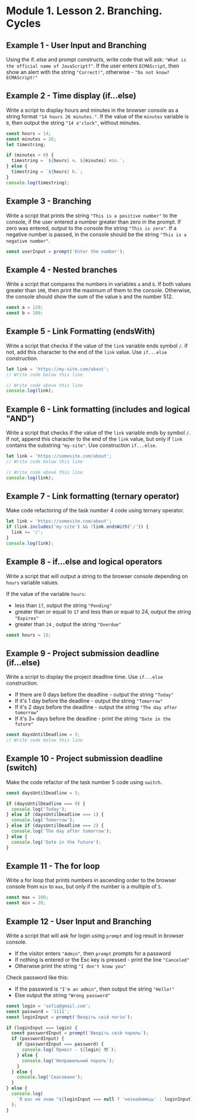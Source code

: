 # Module 1. Lesson 2. Branching. Cycles

## Example 1 - User Input and Branching

Using the if..else and prompt constructs, write code that will ask:
`"What is the official name of JavaScript?"`. If the user enters `ECMAScript`,
then show an alert with the string `"Correct!"`, otherwise -
`"Do not know? ECMAScript!"`

## Example 2 - Time display (if...else)

Write a script to display hours and minutes in the browser console as a string
format `"14 hours 26 minutes."`. If the value of the `minutes` variable is `0`,
then output the string `"14 o'clock"`, without minutes.

```js
const hours = 14;
const minutes = 26;
let timestring;

if (minutes > 0) {
  timestring = `${hours} ч. ${minutes} min.`;
} else {
  timestring = `${hours} h.`;
}
console.log(timestring);
```

## Example 3 - Branching

Write a script that prints the string `"This is a positive number"` to the
console, if the user entered a number greater than zero in the prompt. If zero
was entered, output to the console the string `"This is zero"`. If a negative
number is passed, in the console should be the string
`"This is a negative number"`.

```js
const userInput = prompt('Enter the number');
```

## Example 4 - Nested branches

Write a script that compares the numbers in variables `a` and `b`. If both
values greater than `100`, then print the maximum of them to the console.
Otherwise, the console should show the sum of the value `b` and the number 512.

```js
const a = 120;
const b = 180;
```

## Example 5 - Link Formatting (endsWith)

Write a script that checks if the value of the `link` variable ends symbol `/`.
if not, add this character to the end of the `link` value. Use `if...else`
construction.

```js
let link = 'https://my-site.com/about';
// Write code below this line

// Write code above this line
console.log(link);
```

## Example 6 - Link formatting (includes and logical "AND")

Write a script that checks if the value of the `link` variable ends by symbol
`/`. If not, append this character to the end of the `link` value, but only if
`link` contains the substring `"my-site"`. Use construction `if...else`.

```js
let link = 'https://somesite.com/about';
// Write code below this line

// Write code above this line
console.log(link);
```

## Example 7 - Link formatting (ternary operator)

Make code refactoring of the task number 4 code using ternary operator.

```js
let link = 'https://somesite.com/about';
if (link.includes('my-site') && !link.endsWith('/')) {
  link += '/';
}
console.log(link);
```

## Example 8 - if...else and logical operators

Write a script that will output a string to the browser console depending on
`hours` variable values.

If the value of the variable `hours`:

- less than `17`, output the string `"Pending"`
- greater than or equal to `17` and less than or equal to 24, output the string
  `"Expires"`
- greater than `24` , output the string `"Overdue"`

```js
const hours = 10;
```

## Example 9 - Project submission deadline (if...else)

Write a script to display the project deadline time. Use `if...else`
construction.

- If there are 0 days before the deadline - output the string `"Today"`
- If it's 1 day before the deadline - output the string `"Tomorrow"`
- If it's 2 days before the deadline - output the string
  `"The day after tomorrow"`
- If it's 3+ days before the deadline - print the string `"Date in the future"`

```js
const daysUntilDeadline = 5;
// Write code below this line
```

## Example 10 - Project submission deadline (switch)

Make the code refactor of the task number 5 code using `switch`.

```js
const daysUntilDeadline = 5;

if (daysUntilDeadline === 0) {
  console.log('Today');
} else if (daysUntilDeadline === 1) {
  console.log('Tomorrow');
} else if (daysUntilDeadline === 2) {
  console.log('The day after tomorrow');
} else {
  console.log('Date in the future');
}
```

## Example 11 - The for loop

Write a for loop that prints numbers in ascending order to the browser console
from `min` to `max`, but only if the number is a multiple of `5`.

```js
const max = 100;
const min = 20;
```

## Example 12 - User Input and Branching

Write a script that will ask for login using `prompt` and log result in browser
console.

- If the visitor enters `"Admin"`, then `prompt` prompts for a password
- If nothing is entered or the Esc key is pressed - print the line `"Canceled"`
- Otherwise print the string `"I don't know you"`

Check password like this:

- If the password is `"I'm an admin"`, then output the string `"Hello!"`
- Else output the string `"Wrong password"`

```js
const login = 'sofia@gmail.com';
const password = '1111';
const loginInput = prompt('Введіть свій логін');

if (loginInput === login) {
  const passwordInput = prompt('Введіть свій пароль');
  if (passwordInput) {
    if (passwordInput === password) {
      console.log(`Привіт - ${login} 😎`);
    } else {
      console.log('Неправильний пароль');
    }
  } else {
    console.log('Скасовано');
  }
} else {
  console.log(
    `Я вас не знаю "${loginInput === null ? 'незнайомець' : loginInput}🥲"`
  );
}
```
